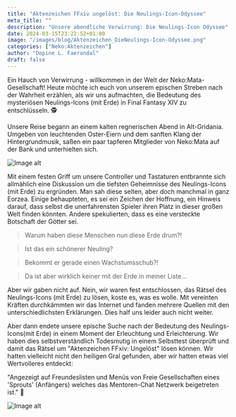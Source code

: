 ```yaml
---
title: "Aktenzeichen FFxiv ungelöst: Die Neulings-Icon-Odyssee"
meta_title: ""
description: "Unsere abendliche Verwirrung: Die Neulings-Icon Odyssee"
date: 2024-03-15T23:22:52+01:00
image: "/images/blog/Aktenzeichen_DieNeulings-Icon-Odyssee.png"
categories: ["Neko:Aktenzeichen"]
author: "Dopine L. Faerondal"
draft: false
---
```


Ein Hauch von Verwirrung - willkommen in der Welt der Neko:Mata-Gesellschaft! Heute möchte ich euch von unserem epischen Streben nach der Wahrheit erzählen, als wir uns aufmachten, die Bedeutung des mysteriösen Neulings-Icons (mit Erde) in Final Fantasy XIV zu entschlüsseln. :detective:

Unsere Reise begann an einem kalten regnerischen Abend in Alt-Gridania. Umgeben von leuchtenden Oster-Eiern und dem sanften Klang der Hintergrundmusik, saßen ein paar tapferen Mitglieder von Neko:Mata auf der Bank und unterhielten sich.

![Image alt](images/blog/icons/NeulingsIconMitErde.png)

Mit einem festen Griff um unsere Controller und Tastaturen entbrannte sich allmählich eine Diskussion um die tiefsten Geheimnisse des Neulings-Icons (mit Erde) zu ergründen. Man sah diese selten, aber doch manchmal in ganz Eorzea. Einige behaupteten, es sei ein Zeichen der Hoffnung, ein Hinweis darauf, dass selbst die unerfahrensten Spieler ihren Platz in dieser großen Welt finden könnten. Andere spekulierten, dass es eine versteckte Botschaft der Götter sei.

> Warum haben diese Menschen nun diese Erde drum?!

> Ist das ein schönerer Neuling?

> Bekommt er gerade einen Wachstumsschub?!

> Da ist aber wirklich keiner mit der Erde in meiner Liste...

Aber wir gaben nicht auf. Nein, wir waren fest entschlossen, das Rätsel des Neulings-Icons (mit Erde) zu lösen, koste es, was es wolle. Mit vereinten Kräften durchkämmten wir das Internet und fanden mehrere Quellen mit den unterschiedlichsten Erklärungen. Dies half uns leider auch nicht weiter.

Aber dann endete unsere epische Suche nach der Bedeutung des Neulings-Icons(mit Erde) in einem Moment der Erleuchtung und Erleichterung. Wir haben dies selbstverständlich Todesmutig in einem Selbsttest überprüft und damit das Rätsel um "Aktenzeichen FFxiv: Ungelöst" lösen können. Wir hatten vielleicht nicht den heiligen Gral gefunden, aber wir hatten etwas viel Wertvolleres entdeckt:

"Angezeigt auf Freundeslisten und Menüs von Freie Gesellschaften eines 'Sprouts' (Anfängers) welches das Mentoren-Chat Netzwerk beigetreten ist." :exploding_head:

![Image alt](images/blog/icons/NeulingsIconMitErde.png)